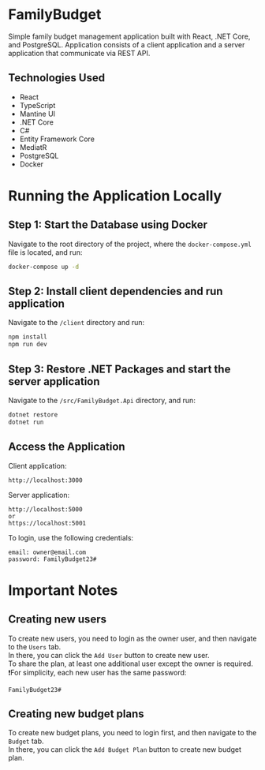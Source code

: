 # FamilyBudget

Simple family budget management application built with React, .NET Core, and PostgreSQL.
Application consists of a client application and a server application that communicate via REST API.

## Technologies Used

- React
- TypeScript
- Mantine UI
- .NET Core
- C#
- Entity Framework Core
- MediatR
- PostgreSQL
- Docker

# Running the Application Locally

## Step 1: Start the Database using Docker

Navigate to the root directory of the project, where the ```docker-compose.yml``` file is located, and run:

```cmd
docker-compose up -d
```

## Step 2: Install client dependencies and run application

Navigate to the ```/client``` directory and run:

```cmd
npm install
npm run dev
```

## Step 3: Restore .NET Packages and start the server application

Navigate to the ```/src/FamilyBudget.Api``` directory, and run:

```cmd
dotnet restore
dotnet run
```

## Access the Application

Client application:
```
http://localhost:3000
```

Server application:
```
http://localhost:5000
or
https://localhost:5001
```

To login, use the following credentials:

```
email: owner@email.com
password: FamilyBudget23#
```

# Important Notes

## Creating new users

To create new users, you need to login as the owner user, and then navigate to the ```Users``` tab.<br/>
In there, you can click the ```Add User``` button to create new user. <br/>
To share the plan, at least one additional user except the owner is required.<br/>
❗For simplicity, each new user has the same password: 
```
FamilyBudget23#
```

## Creating new budget plans

To create new budget plans, you need to login first, and then navigate to the ```Budget``` tab.<br/>
In there, you can click the ```Add Budget Plan``` button to create new budget plan.

